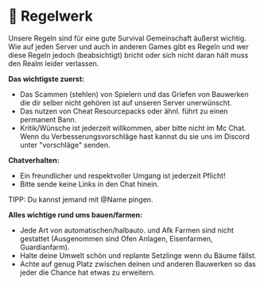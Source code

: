 # 📄 Regelwerk

Unsere Regeln sind für eine gute Survival Gemeinschaft äußerst wichtig. Wie auf jeden Server und auch in anderen Games gibt es Regeln und wer diese Regeln jedoch (beabsichtigt) bricht oder sich nicht daran hält muss den Realm leider verlassen.

**Das wichtigste zuerst:**

* Das Scammen (stehlen) von Spielern und das Griefen von Bauwerken die dir selber nicht gehören ist auf unseren Server unerwünscht.
* Das nutzen von Cheat Resourcepacks oder ähnl. führt zu einen permanent Bann.
* Kritik/Wünsche ist jederzeit willkommen, aber bitte nicht im Mc Chat. Wenn du Verbesserungsvorschläge hast kannst du sie uns im Discord unter "vorschläge" senden.

**Chatverhalten:**

* Ein freundlicher und respektvoller Umgang ist jederzeit Pflicht!
* Bitte sende keine Links in den Chat hinein.

TIPP: Du kannst jemand mit @Name pingen.

**Alles wichtige rund ums bauen/farmen:**

* Jede Art von automatischen/halbauto. und Afk Farmen sind nicht gestattet (Ausgenommen sind Ofen Anlagen, Eisenfarmen, Guardianfarm).
* Halte deine Umwelt schön und replante Setzlinge wenn du Bäume fällst.
* Achte auf genug Platz zwischen deinen und anderen Bauwerken so das jeder die Chance hat etwas zu erweitern.
